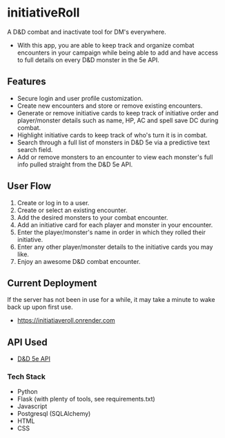 # initiativeRoll
A D&D combat and inactivate tool for DM's everywhere.
- With this app, you are able to keep track and organize combat encounters in your campaign while being able to add and have access to full details on every D&D monster in the 5e API.

## Features
- Secure login and user profile customization.
- Create new encounters and store or remove existing encounters.
- Generate or remove initiative cards to keep track of initiative order and player/monster details such as name, HP, AC and spell save DC during combat.
- Highlight initiative cards to keep track of who's turn it is in combat.
- Search through a full list of monsters in D&D 5e via a predictive text search field.
- Add or remove monsters to an encounter to view each monster's full info pulled straight from the D&D 5e API.

## User Flow
1. Create or log in to a user.
2. Create or select an existing encounter.
3. Add the desired monsters to your combat encounter.
4. Add an initiative card for each player and monster in your encounter.
5. Enter the player/monster's name in order in which they rolled their initiative.
6. Enter any other player/monster details to the initiative cards you may like.
7. Enjoy an awesome D&D combat encounter. 

## Current Deployment
If the server has not been in use for a while, it may take a minute to wake back up upon first use.
- <a href="https://initiatiaveroll.onrender.com" target="_blank">https://initiatiaveroll.onrender.com</a>

## API Used
- [D&D 5e API](https://www.dnd5eapi.co)

### Tech Stack
- Python
- Flask (with plenty of tools, see requirements.txt)
- Javascript
- Postgresql (SQLAlchemy)
- HTML
- CSS
